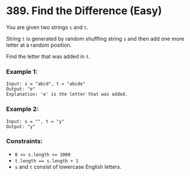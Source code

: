 # 389. Find the Difference (Easy)

You are given two strings `s` and `t`.

String `t` is generated by random shuffling string `s` and then add one more letter at a random position.

Find the letter that was added in `t`.

### Example 1:

```
Input: s = "abcd", t = "abcde"
Output: "e"
Explanation: 'e' is the letter that was added.
```

### Example 2:

```
Input: s = "", t = "y"
Output: "y"
```

### Constraints:

- `0 <= s.length <= 1000`
- `t.length == s.length + 1`
- `s` and `t` consist of lowercase English letters.
